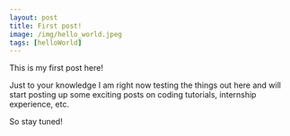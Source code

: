 ```yaml
---
layout: post
title: First post!
image: /img/hello_world.jpeg
tags: [helloWorld]
---
```


This is my first post here!

Just to your knowledge I am right now testing the things out here and will start posting up some exciting posts on coding tutorials, internship experience, etc.

So stay tuned!
